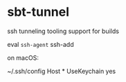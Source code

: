 # sbt-tunnel
ssh tunneling tooling support for builds

eval `ssh-agent`
ssh-add <key path>


on macOS:

~/.ssh/config
Host *
    UseKeychain yes
